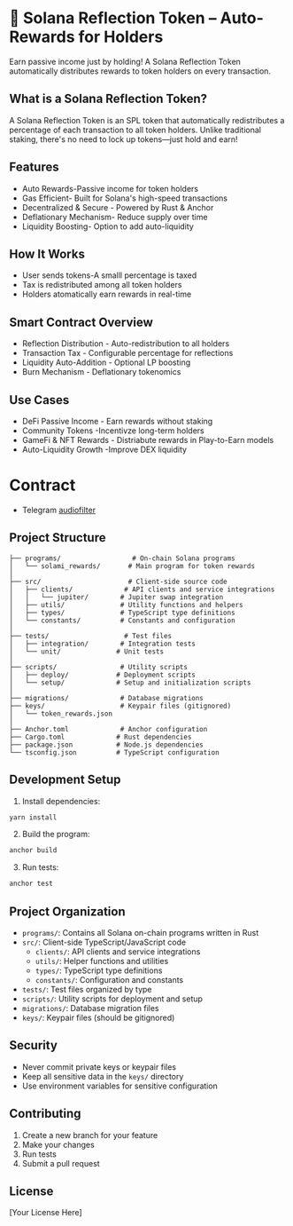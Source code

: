 # 🚀 Solana Reflection Token – Auto-Rewards for Holders

Earn passive income just by holding!
A Solana Reflection Token automatically distributes rewards to token holders on every transaction.

## What is a Solana Reflection Token?
A Solana Reflection Token is an SPL token that automatically redistributes a percentage of each transaction to all token holders. Unlike traditional staking, there's no need to lock up tokens—just hold and earn!


## Features
- Auto Rewards-Passive income for token holders
- Gas Efficient- Built for Solana's high-speed transactions
- Decentralized & Secure - Powered by Rust & Anchor
- Deflationary  Mechanism- Reduce supply over time
- Liquidity Boosting- Option to add auto-liquidity

## How It Works

- User sends tokens-A smalll percentage is taxed
- Tax is redistributed among all token holders
- Holders atomatically earn rewards in real-time

## Smart Contract Overview

- Reflection Distribution - Auto-redistribution to all holders
- Transaction Tax - Configurable percentage for reflections
- Liquidity Auto-Addition - Optional LP boosting
- Burn Mechanism - Deflationary tokenomics

## Use Cases

- DeFi Passive Income - Earn rewards without staking
- Community Tokens -Incentivze long-term holders
- GameFi & NFT Rewards - Distriabute rewards in Play-to-Earn models
- Auto-Liquidity Growth -Improve DEX liquidity

# Contract
- Telegram [audiofilter](https://t.me/audiofilter)

## Project Structure

```
├── programs/                  # On-chain Solana programs
│   └── solami_rewards/       # Main program for token rewards
│
├── src/                      # Client-side source code
│   ├── clients/             # API clients and service integrations
│   │   └── jupiter/        # Jupiter swap integration
│   ├── utils/              # Utility functions and helpers
│   ├── types/              # TypeScript type definitions
│   └── constants/          # Constants and configuration
│
├── tests/                   # Test files
│   ├── integration/        # Integration tests
│   └── unit/              # Unit tests
│
├── scripts/                # Utility scripts
│   ├── deploy/            # Deployment scripts
│   └── setup/             # Setup and initialization scripts
│
├── migrations/             # Database migrations
├── keys/                   # Keypair files (gitignored)
│   └── token_rewards.json
│
├── Anchor.toml             # Anchor configuration
├── Cargo.toml             # Rust dependencies
├── package.json           # Node.js dependencies
└── tsconfig.json          # TypeScript configuration
```

## Development Setup

1. Install dependencies:
```bash
yarn install
```

2. Build the program:
```bash
anchor build
```

3. Run tests:
```bash
anchor test
```

## Project Organization

- `programs/`: Contains all Solana on-chain programs written in Rust
- `src/`: Client-side TypeScript/JavaScript code
  - `clients/`: API clients and service integrations
  - `utils/`: Helper functions and utilities
  - `types/`: TypeScript type definitions
  - `constants/`: Configuration and constants
- `tests/`: Test files organized by type
- `scripts/`: Utility scripts for deployment and setup
- `migrations/`: Database migration files
- `keys/`: Keypair files (should be gitignored)

## Security

- Never commit private keys or keypair files
- Keep all sensitive data in the `keys/` directory
- Use environment variables for sensitive configuration

## Contributing

1. Create a new branch for your feature
2. Make your changes
3. Run tests
4. Submit a pull request

## License

[Your License Here]
